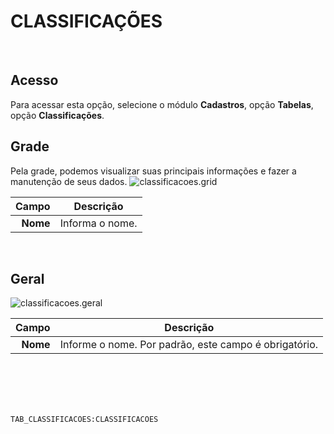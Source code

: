 # CLASSIFICAÇÕES
<br>

## Acesso
Para acessar esta opção, selecione o módulo **Cadastros**, opção **Tabelas**, opção **Classificações**.
<br>

## Grade
Pela grade, podemos visualizar suas principais informações e fazer a manutenção de seus dados.
![classificacoes.grid](https://raw.githubusercontent.com/netforcews/docs-erp/master/cadastros/imagens/classificacoes.grid.png)

Campo | Descrição
--:|---
**Nome** | Informa o nome.
<br>

## Geral
![classificacoes.geral](https://raw.githubusercontent.com/netforcews/docs-erp/master/cadastros/imagens/classificacoes.geral.png)

Campo | Descrição
--:|---
**Nome** | Informe o nome. Por padrão, este campo é obrigatório.
<br>
<br>
<br>
<br>

```TAB_CLASSIFICACOES:CLASSIFICACOES```
